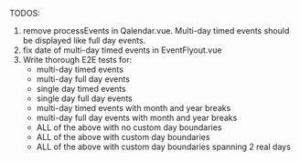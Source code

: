 TODOS:
1. remove processEvents in Qalendar.vue. Multi-day timed events should be displayed like full day events.
2. fix date of multi-day timed events in EventFlyout.vue
3. Write thorough E2E tests for:
    - multi-day timed events
    - multi-day full day events
    - single day timed events
    - single day full day events
    - multi-day timed events with month and year breaks
    - multi-day full day events with month and year breaks
    - ALL of the above with no custom day boundaries
    - ALL of the above with custom day boundaries
    - ALL of the above with custom day boundaries spanning 2 real days